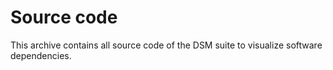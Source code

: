 # Source code

This archive contains all source code of the DSM suite to visualize software dependencies.
